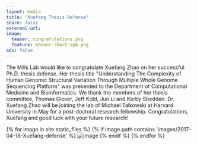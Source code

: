 ```yaml
---
layout: media 
title: "Xuefang Thesis Defense"
share: false
external-url: 
image:
  teaser: congratulations.png
  feature: banner-short-apb.png
ads: false
---
```

The Mills Lab would like to congratulate Xuefang Zhao on her successful Ph.D. thesis defense. Her thesis title "Understanding The Complexity of Human Genomic Structural Variation Through Multiple Whole Genome Sequencing Platform" was presented to the Department of Computational Medicine and Bioinformatics. We thank the members of her thesis committee, Thomas Glover, Jeff Kidd, Jun Li and Kerby Shedden. Dr. Xuefang Zhao will be joining the lab of Michael Talkowski at Harvard University in May for a post-doctoral research fellowship. Congratulations, Xuefang and good luck with your future research!

<div>
{% for image in site.static_files %}
    {% if image.path contains 'images/2017-04-18-Xuefang-defense' %}
        <img src="{{ site.baseurl }}{{ image.path }}" alt="image" />
    {% endif %}
{% endfor %}
</div>

